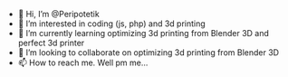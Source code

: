 - 👋 Hi, I’m @Peripotetik
- 👀 I’m interested in coding (js, php) and 3d printing
- 🌱 I’m currently learning optimizing 3d printing from Blender 3D and perfect 3d printer
- 💞️ I’m looking to collaborate on optimizing 3d printing from Blender 3D
- 📫 How to reach me. Well pm me...

<!---
Peripotetik/Peripotetik is a ✨ special ✨ repository because its `README.md` (this file) appears on your GitHub profile.
You can click the Preview link to take a look at your changes.
--->
